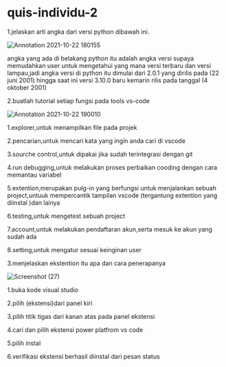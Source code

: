 # quis-individu-2 

1.jelaskan arti angka dari versi python dibawah ini.

![Annotation 2021-10-22 180155](https://user-images.githubusercontent.com/93031988/138683842-e715dd93-234b-48af-8d85-5d9ddb2949f3.png)

angka yang ada di belakang python itu adalah angka versi supaya memudahkan user untuk mengetahui yang mana versi terbaru dan versi lampau,jadi angka versi di python itu dimulai dari 2.0.1 yang dirilis pada (22 juni 2001) hingga saat ini versi 3.10.0 baru kemarin rilis pada tanggal (4 oktober 2001)

2.buatlah  tutorial setiap fungsi pada tools vs-code

![Annotation 2021-10-22 190010](https://user-images.githubusercontent.com/93031988/138685339-89427bdb-79a6-4d7d-b222-861de1519773.png)

1.explorer,untuk menampilkan file pada projek

2.pencarian,untuk mencari kata yang ingin anda cari di vscode

3.sourche control,untuk dipakai jika sudah terintegrasi dengan git

4.run debugging,untuk melakukan proses perbaikan cooding dengan cara memantau variabel

5.extention,merupakan pulg-in yang berfungsi untuk menjalankan sebuah project,untuuk mempercantik tampilan vscode (tergantung extention yang diinstal )dan lainya

6.testing,untuk mengetest sebuah project

7.account,untuk melakukan pendaftaran akun,serta mesuk ke akun yang sudah ada

8.setting,untuk mengatur sesuai keinginan user

3.menjelaskan ekstention itu apa dan cara penerapanya

![Screenshot (27)](https://user-images.githubusercontent.com/93031988/138687190-884252de-a1f9-4997-8f6c-20a3997ec6bc.png)


1.buka kode visual studio

2.pilih (ekstensi)dari panel kiri

3.pilih titik tigas dari kanan atas pada panel ekstensi

4.cari dan pilih ekstensi power platfrom vs code

5.pilih instal 

6.verifikasi ekstensi berhasil diinstal dari pesan status













